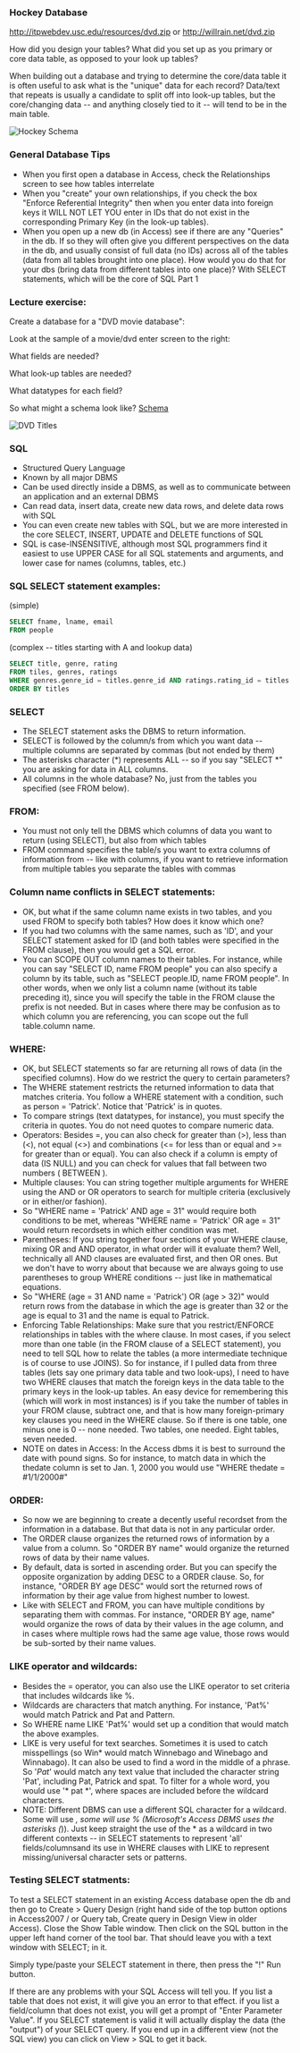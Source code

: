 ### Hockey Database
http://itpwebdev.usc.edu/resources/dvd.zip  or http://willrain.net/dvd.zip


How did you design your tables? What did you set up as you primary or core data table, as opposed to your look up tables?

When building out a database and trying to determine the core/data table it is often useful to ask what is the "unique" data for each record? Data/text that repeats is usually a candidate to split off into look-up tables, but the core/changing data -- and anything closely tied to it -- will tend to be in the main table.

![Hockey Schema](http://itpwebdev.usc.edu/images/hockey_schema_ss.gif)

### General Database Tips

* When you first open a database in Access, check the Relationships screen to see how tables interrelate
* When you "create" your own relationships, if you check the box "Enforce Referential Integrity" then when you enter data into foreign keys it WILL NOT LET YOU enter in IDs that do not exist in the corresponding Primary Key (in the look-up tables).
* When you open up a new db (in Access) see if there are any "Queries" in the db. If so they will often give you different perspectives on the data in the db, and usually consist of full data (no IDs) across all of the tables (data from all tables brought into one place). How would you do that for your dbs (bring data from different tables into one place)? With SELECT statements, which will be the core of SQL Part 1

### Lecture exercise:

Create a database for a "DVD movie database":

Look at the sample of a movie/dvd enter screen to the right:

What fields are needed?
 
What look-up tables are needed?
 
What datatypes for each field?
 
So what might a schema look like? [Schema](http://itpwebdev.usc.edu/images/dvd_relationships.gif)


![DVD Titles](http://itpwebdev.usc.edu/images/dvd_titles_form.gif)

### SQL
* Structured Query Language
* Known by all major DBMS
* Can be used directly inside a DBMS, as well as to communicate between an application and an external DBMS
* Can read data, insert data, create new data rows, and delete data rows with SQL
* You can even create new tables with SQL, but we are more interested in the core SELECT, INSERT, UPDATE and DELETE functions of SQL
* SQL is case-INSENSITIVE, although most SQL programmers find it easiest to use UPPER CASE for all SQL statements and arguments, and lower case for names (columns, tables, etc.)

### SQL SELECT statement examples: 
(simple)

```sql
SELECT fname, lname, email 
FROM people 
```

(complex -- titles starting with A and lookup data) 
      
```sql
SELECT title, genre, rating 
FROM tiles, genres, ratings 
WHERE genres.genre_id = titles.genre_id AND ratings.rating_id = titles.rating_ID AND titles LIKE 'A*' 
ORDER BY titles
```

### SELECT

* The SELECT statement asks the DBMS to return information.
* SELECT is followed by the column/s from which you want data -- multiple columns are separated by commas (but not ended by them)
* The asterisks character (*) represents ALL -- so if you say "SELECT *" you are asking for data in ALL columns.
* All columns in the whole database? No, just from the tables you specified (see FROM below).

### FROM:

* You must not only tell the DBMS which columns of data you want to return (using SELECT), but also from which tables
* FROM command specifies the table/s you want to extra columns of information from -- like with columns, if you want to retrieve information from multiple tables you separate the tables with commas

### Column name conflicts in SELECT statements:

* OK, but what if the same column name exists in two tables, and you used FROM to specify both tables? How does it know which one?
* If you had two columns with the same names, such as 'ID', and your SELECT statement asked for ID (and both tables were specified in the FROM clause), then you would get a SQL error.
* You can SCOPE OUT column names to their tables. For instance, while you can say "SELECT ID, name FROM people" you can also specify a column by its table, such as "SELECT people.ID, name FROM people". In other words, when we only list a column name (without its table preceding it), since you will specify the table in the FROM clause the prefix is not needed. But in cases where there may be confusion as to which column you are referencing, you can scope out the full table.column name.

### WHERE:

* OK, but SELECT statements so far are returning all rows of data (in the specified columns). How do we restrict the query to certain parameters?
* The WHERE statement restricts the returned information to data that matches criteria. You follow a WHERE statement with a condition, such as person = 'Patrick'. Notice that 'Patrick' is in quotes.
* To compare strings (text datatypes, for instance), you must specify the criteria in quotes. You do not need quotes to compare numeric data.
* Operators: Besides =, you can also check for greater than (>), less than (<), not equal (<>) and combinations (<= for less than or equal and >= for greater than or equal). You can also check if a column is empty of data (IS NULL) and you can check for values that fall between two numbers ( BETWEEN ).
* Multiple clauses: You can string together multiple arguments for WHERE using the AND or OR operators to search for multiple criteria (exclusively or in either/or fashion).
* So "WHERE name = 'Patrick' AND age = 31" would require both conditions to be met, whereas "WHERE name = 'Patrick' OR age = 31" would return recordsets in which either condition was met.
* Parentheses: If you string together four sections of your WHERE clause, mixing OR and AND operator, in what order will it evaluate them? Well, technically all AND clauses are evaluated first, and then OR ones. But we don't have to worry about that because we are always going to use parentheses to group WHERE conditions -- just like in mathematical equations.
* So "WHERE (age = 31 AND name = 'Patrick') OR (age > 32)" would return rows from the database in which the age is greater than 32 or the age is equal to 31 and the name is equal to Patrick.
* Enforcing Table Relationships: Make sure that you restrict/ENFORCE relationships in tables with the where clause. In most cases, if you select more than one table (in the FROM clause of a SELECT statement), you need to tell SQL how to relate the tables (a more intermediate technique is of course to use JOINS). So for instance, if I pulled data from three tables (lets say one primary data table and two look-ups), I need to have two WHERE clauses that match the foreign keys in the data table to the primary keys in the look-up tables. An easy device for remembering this (which will work in most instances) is if you take the number of tables in your FROM clause, subtract one, and that is how many foreign-primary key clauses you need in the WHERE clause. So if there is one table, one minus one is 0 -- none needed. Two tables, one needed. Eight tables, seven needed.
* NOTE on dates in Access: In the Access dbms it is best to surround the date with pound signs. So for instance, to match data in which the thedate column is set to Jan. 1, 2000 you would use "WHERE thedate = #1/1/2000#"

### ORDER:

* So now we are beginning to create a decently useful recordset from the information in a database. But that data is not in any particular order.
* The ORDER clause organizes the returned rows of information by a value from a column. So "ORDER BY name" would organize the returned rows of data by their name values.
* By default, data is sorted in ascending order. But you can specify the opposite organization by adding DESC to a ORDER clause. So, for instance, "ORDER BY age DESC" would sort the returned rows of information by their age value from highest number to lowest.
* Like with SELECT and FROM, you can have multiple conditions by separating them with commas. For instance, "ORDER BY age, name" would organize the rows of data by their values in the age column, and in cases where multiple rows had the same age value, those rows would be sub-sorted by their name values.

### LIKE operator and wildcards:
* Besides the = operator, you can also use the LIKE operator to set criteria that includes wildcards like %.
* Wildcards are characters that match anything. For instance, 'Pat%' would match Patrick and Pat and Pattern.
* So WHERE name LIKE 'Pat%' would set up a condition that would match the above examples.
* LIKE is very useful for text searches. Sometimes it is used to catch misspellings (so Win* would match Winnebago and Winebago and Winnabago). It can also be used to find a word in the middle of a phrase. So '*Pat*' would match any text value that included the character string 'Pat', including Pat, Patrick and spat. To filter for a whole word, you would use '* pat *', where spaces are included before the wildcard characters.
* NOTE: Different DBMS can use a different SQL character for a wildcard. Some will use *, some will use % (Microsoft's Access DBMS uses the asterisks (*)). Just keep straight the use of the * as a wildcard in two different contexts -- in SELECT statements to represent 'all' fields/columnsand its use in WHERE clauses with LIKE to represent missing/universal character sets or patterns.

### Testing SELECT statments:

To test a SELECT statement in an existing Access database open the db and then go to Create > Query Design (right hand side of the top button options in Access2007 / or Query tab, Create query in Design View in older Access). Close the Show Table window. Then click on the SQL button in the upper left hand corner of the tool bar. That should leave you with a text window with SELECT; in it. 

Simply type/paste your SELECT statement in there, then press the "!" Run button. 

If there are any problems with your SQL Access will tell you. If you list a table that does not exist, it will give you an error to that effect. if you list a field/column that does not exist, you will get a prompt of "Enter Parameter Value". If you SELECT statement is valid it will actually display the data (the "output") of your SELECT query. If you end up in a different view (not the SQL view) you can click on View > SQL to get it back. 
